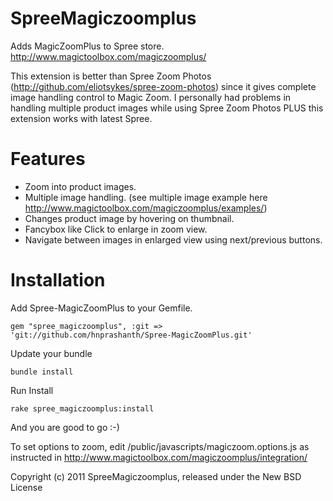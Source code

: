 SpreeMagiczoomplus
==================

Adds MagicZoomPlus to Spree store. http://www.magictoolbox.com/magiczoomplus/

This extension is better than Spree Zoom Photos (http://github.com/eliotsykes/spree-zoom-photos) since it gives complete image handling control to Magic Zoom.
I personally had problems in handling multiple product images while using Spree Zoom Photos PLUS this extension works with latest Spree.

Features
========

* Zoom into product images.
* Multiple image handling. (see multiple image example here http://www.magictoolbox.com/magiczoomplus/examples/)
* Changes product image by hovering on thumbnail.
* Fancybox like Click to enlarge in zoom view.
* Navigate between images in enlarged view using next/previous buttons.


Installation
============

Add Spree-MagicZoomPlus to your Gemfile.

    gem "spree_magiczoomplus", :git => 'git://github.com/hnprashanth/Spree-MagicZoomPlus.git'

Update your bundle

    bundle install

Run Install

    rake spree_magiczoomplus:install

And you are good to go :-)

To set options to zoom, edit /public/javascripts/magiczoom.options.js as instructed in http://www.magictoolbox.com/magiczoomplus/integration/


Copyright (c) 2011 SpreeMagiczoomplus, released under the New BSD License
